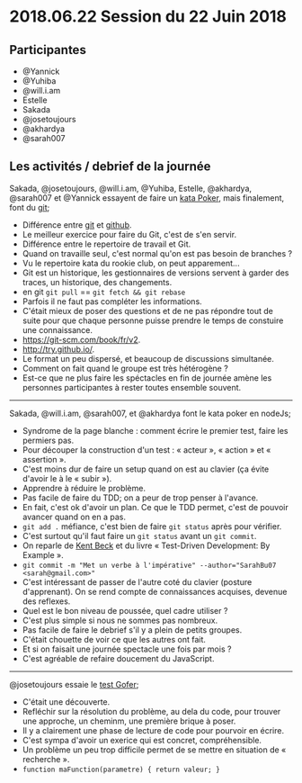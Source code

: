 # 2018.06.22 Session du 22 Juin 2018

## Participantes

- @Yannick
- @Yuhiba
- @will.i.am
- Estelle
- Sakada
- @josetoujours
- @akhardya
- @sarah007

## Les activités / debrief de la journée

Sakada, @josetoujours, @will.i.am, @Yuhiba, Estelle, @akhardya, @sarah007 et @Yannick essayent de faire un [kata Poker](http://codingdojo.org/kata/PokerHands/), mais finalement, font du [git](https://git-scm.com/);

- Différence entre [git](https://git-scm.com/) et [github](https://github.com/).
- Le meilleur exercice pour faire du Git, c'est de s'en servir.
- Différence entre le repertoire de travail et Git.
- Quand on travaille seul, c'est normal qu'on est pas besoin de branches ?
- Vu le repertoire kata du rookie club, on peut apparement...
- Git est un historique, les gestionnaires de versions servent à garder des traces, un historique, des changements.
- en git `git pull` == `git fetch && git rebase`
- Parfois il ne faut pas compléter les informations.
- C'était mieux de poser des questions et de ne pas répondre tout de suite pour que chaque personne puisse prendre le temps de constuire une connaissance.
- https://git-scm.com/book/fr/v2.
- http://try.github.io/.
- Le format un peu dispersé, et beaucoup de discussions simultanée.
- Comment on fait quand le groupe est très hétérogène ?
- Est-ce que ne plus faire les spéctacles en fin de journée amène les personnes participantes à rester toutes ensemble souvent.


---

Sakada, @will.i.am, @sarah007, et @akhardya  font le kata poker en nodeJs;

- Syndrome de la page blanche : comment écrire le premier test, faire les permiers pas.
- Pour découper la construction d'un test : « acteur », « action » et « assertion ».
- C'est moins dur de faire un setup quand on est au clavier (ça évite d'avoir le à le « subir »).
- Apprendre à réduire le problème.
- Pas facile de faire du TDD; on a peur de trop penser à l'avance.
- En fait, c'est ok d'avoir un plan. Ce que le TDD permet, c'est de pouvoir avancer quand on en a pas.
- `git add .` méfiance, c'est bien de faire `git status` après pour vérifier.
- C'est surtout qu'il faut faire un `git status` avant un `git commit`.
- On reparle de [Kent Beck](https://en.wikipedia.org/wiki/Kent_Beck) et du livre « Test-Driven Development: By Example ».
- `git commit -m "Met un verbe à l'impérative" --author="SarahBu07 <sarah@gmail.com>"`
- C'est intéressant de passer de l'autre coté du clavier (posture d'apprenant). On se rend compte de connaissances acquises, devenue des reflexes.
- Quel est le bon niveau de poussée, quel cadre utiliser ?
- C'est plus simple si nous ne sommes pas nombreux.
- Pas facile de faire le debrief s'il y a plein de petits groupes.
- C'était chouette de voir ce que les autres ont fait.
- Et si on faisait une journée spectacle une fois par mois ?
- C'est agréable de refaire doucement du JavaScript.

---

@josetoujours essaie le [test Gofer](https://github.com/Rookie-Club/TestGofer);

- C'était une découverte.
- Refléchir sur la résolution du problème, au dela du code, pour trouver une approche, un cheminm, une première brique à poser.
- Il y a clairement une phase de lecture de code pour pourvoir en écrire.
- C'est sympa d'avoir un exerice qui est concret, compréhensible.
- Un problème un peu trop difficile permet de se mettre en situation de « recherche ».
- `function maFunction(parametre) { return valeur; }`
